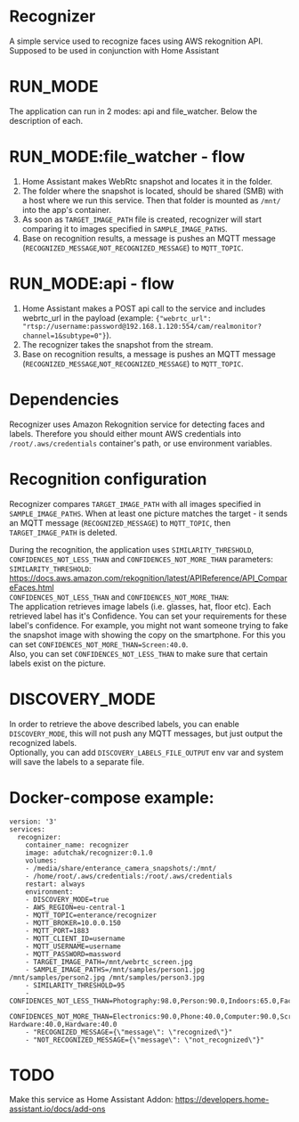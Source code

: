 # Recognizer
A simple service used to recognize faces using AWS rekognition API. Supposed to be used in conjunction with Home Assistant

# RUN_MODE
The application can run in 2 modes: api and file_watcher. Below the description of each.

# RUN_MODE:file_watcher - flow
1. Home Assistant makes WebRtc snapshot and locates it in the folder.
2. The folder where the snapshot is located, should be shared (SMB) with a host where we run this service. Then that folder is mounted as `/mnt/` into the app's container.
3. As soon as `TARGET_IMAGE_PATH` file is created, recognizer will start comparing it to images specified in `SAMPLE_IMAGE_PATHS`.
4. Base on recognition results, a message is pushes an MQTT message (`RECOGNIZED_MESSAGE`,`NOT_RECOGNIZED_MESSAGE`) to `MQTT_TOPIC`.

# RUN_MODE:api - flow
1. Home Assistant makes a POST api call to the service and includes webrtc_url in the payload (example: `{"webrtc_url": "rtsp://username:password@192.168.1.120:554/cam/realmonitor?channel=1&subtype=0"}`). 
2. The recognizer takes the snapshot from the stream.
4. Base on recognition results, a message is pushes an MQTT message (`RECOGNIZED_MESSAGE`,`NOT_RECOGNIZED_MESSAGE`) to `MQTT_TOPIC`.

# Dependencies
Recognizer uses Amazon Rekognition service for detecting faces and labels. Therefore you should either mount AWS credentials into `/root/.aws/credentials` container's path, or use environment variables.

# Recognition configuration
Recognizer compares `TARGET_IMAGE_PATH` with all images specified in `SAMPLE_IMAGE_PATHS`. When at least one picture matches the target - it sends an MQTT message (`RECOGNIZED_MESSAGE`) to `MQTT_TOPIC`, then `TARGET_IMAGE_PATH` is deleted.   

During the recognition, the application uses `SIMILARITY_THRESHOLD`,  `CONFIDENCES_NOT_LESS_THAN` and `CONFIDENCES_NOT_MORE_THAN` parameters:   
`SIMILARITY_THRESHOLD`: https://docs.aws.amazon.com/rekognition/latest/APIReference/API_CompareFaces.html   
`CONFIDENCES_NOT_LESS_THAN` and `CONFIDENCES_NOT_MORE_THAN`:   
The application retrieves image labels (i.e. glasses, hat, floor etc). Each retrieved label has it's Confidence. You can set your requirements for these label's confidence. For example, you might not want someone trying to fake the snapshot image with showing the copy on the smartphone. For this you can set `CONFIDENCES_NOT_MORE_THAN=Screen:40.0`.   
Also, you can set `CONFIDENCES_NOT_LESS_THAN` to make sure that certain labels exist on the picture.

# DISCOVERY_MODE
In order to retrieve the above described labels, you can enable `DISCOVERY_MODE`, this will not push any MQTT messages, but just output the recognized labels.   
Optionally, you can add `DISCOVERY_LABELS_FILE_OUTPUT` env var and system will save the labels to a separate file.

# Docker-compose example:
```
version: '3'
services:
  recognizer:
    container_name: recognizer
    image: adutchak/recognizer:0.1.0
    volumes:
    - /media/share/enterance_camera_snapshots/:/mnt/
    - /home/root/.aws/credentials:/root/.aws/credentials
    restart: always
    environment:
    - DISCOVERY_MODE=true
    - AWS_REGION=eu-central-1
    - MQTT_TOPIC=enterance/recognizer
    - MQTT_BROKER=10.0.0.150
    - MQTT_PORT=1883
    - MQTT_CLIENT_ID=username
    - MQTT_USERNAME=username
    - MQTT_PASSWORD=massword
    - TARGET_IMAGE_PATH=/mnt/webrtc_screen.jpg
    - SAMPLE_IMAGE_PATHS=/mnt/samples/person1.jpg /mnt/samples/person2.jpg /mnt/samples/person3.jpg
    - SIMILARITY_THRESHOLD=95
    - CONFIDENCES_NOT_LESS_THAN=Photography:98.0,Person:90.0,Indoors:65.0,Face:90.0,Head:90.0,Floor:90.0
    - CONFIDENCES_NOT_MORE_THAN=Electronics:90.0,Phone:40.0,Computer:90.0,Screen:40.0,Computer Hardware:40.0,Hardware:40.0
    - "RECOGNIZED_MESSAGE={\"message\": \"recognized\"}"
    - "NOT_RECOGNIZED_MESSAGE={\"message\": \"not_recognized\"}"
```

# TODO
Make this service as Home Assistant Addon: https://developers.home-assistant.io/docs/add-ons
